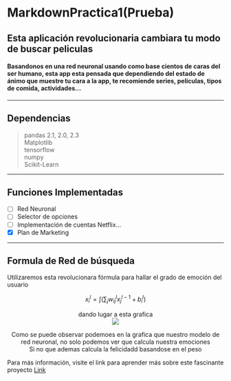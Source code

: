 # MarkdownPractica1(Prueba)
## Esta aplicación revolucionaria cambiara tu modo de buscar peliculas
#### Basandonos en una red neuronal usando como base cientos de caras del ser humano, esta app esta pensada que dependiendo del estado de ánimo que muestre tu cara a la app, te recomiende series, películas, tipos de comida, actividades...
* * *
## Dependencias
> pandas 2.1, 2.0, 2.3
> <br>
> Matplotlib
> <br>
> tensorflow
> <br>
> numpy
> <br>
> Scikit-Learn
* * *
## Funciones Implementadas
* [ ] Red Neuronal
* [ ] Selector de opciones
* [ ] Implementación de cuentas Netflix...
* [x] Plan de Marketing
* * *
## Formula de Red de búsqueda
Utilizaremos esta revolucionara fórmula para hallar el grado de emoción del usuario

$$
  x^l_i = \int(\sum_j w^l_{ij}x^{l-1}_j+b^l_i)
$$

<p align="center">
dando lugar a esta grafica
<br>
<img src="https://encrypted-tbn0.gstatic.com/images?q=tbn:ANd9GcS9c3cwVcO64S4t8X7-SVBMSUid7wKeYnVTew&usqp=CAU)">
</p>

<p align="center">
  Como se puede observar podemoes en la grafica que nuestro modelo de red neuronal, no solo podemos ver que calcula nuestra emociones
<br>
  Si no que ademas calcula la felicidadd basandose en el peso
</p>

Para más información, visite el link para aprender más sobre este fascinante proyecto [Link](https://www.freecodecamp.org/news/neural-networks-for-dummies-a-quick-intro-to-this-fascinating-field-795b1705104a)

